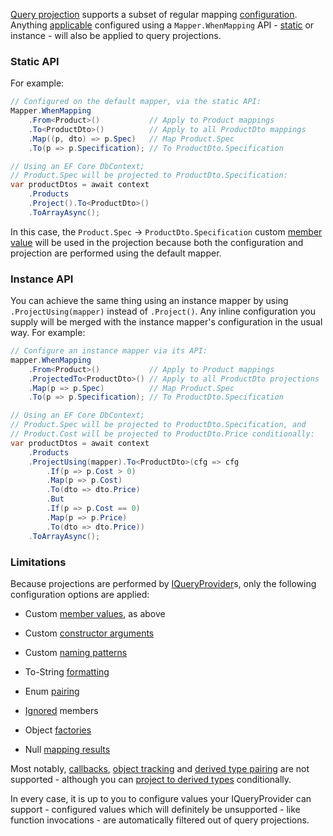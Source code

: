 [Query projection](/query-projection) supports a subset of regular mapping [configuration](/configuration). Anything [applicable](#limitations) configured using a `Mapper.WhenMapping` API - [static](/Static-vs-Instance-Mappers) or instance - will also be applied to query projections.

### Static API

For example:

```cs
// Configured on the default mapper, via the static API:
Mapper.WhenMapping
    .From<Product>()           // Apply to Product mappings
    .To<ProductDto>()          // Apply to all ProductDto mappings
    .Map((p, dto) => p.Spec)   // Map Product.Spec
    .To(p => p.Specification); // To ProductDto.Specification

// Using an EF Core DbContext;
// Product.Spec will be projected to ProductDto.Specification:
var productDtos = await context
    .Products
    .Project().To<ProductDto>()
    .ToArrayAsync();
```

In this case, the `Product.Spec` -> `ProductDto.Specification` custom [member value](/configuration/Member-Values) will be used in the projection because both the configuration and projection are performed using the default mapper.

### Instance API

You can achieve the same thing using an instance mapper by using `.ProjectUsing(mapper)` instead of `.Project()`. Any inline configuration you supply will be merged with the instance mapper's configuration in the usual way. For example:

```cs
// Configure an instance mapper via its API:
mapper.WhenMapping
    .From<Product>()           // Apply to Product mappings
    .ProjectedTo<ProductDto>() // Apply to all ProductDto projections
    .Map(p => p.Spec)          // Map Product.Spec
    .To(p => p.Specification); // To ProductDto.Specification

// Using an EF Core DbContext;
// Product.Spec will be projected to ProductDto.Specification, and 
// Product.Cost will be projected to ProductDto.Price conditionally:
var productDtos = await context
    .Products
    .ProjectUsing(mapper).To<ProductDto>(cfg => cfg
        .If(p => p.Cost > 0)
        .Map(p => p.Cost)
        .To(dto => dto.Price)
        .But
        .If(p => p.Cost == 0)
        .Map(p => p.Price)
        .To(dto => dto.Price))
    .ToArrayAsync();
```

### Limitations

Because projections are performed by [IQueryProvider](https://docs.microsoft.com/en-us/dotnet/api/system.linq.iqueryprovider)s, only the following configuration options are applied:

- Custom [member values](/configuration/Member-Values), as above

- Custom [constructor arguments](/configuration/Constructor-Arguments)

- Custom [naming patterns](/configuration/Member-Name-Patterns)

- To-String [formatting](/configuration/To-String-Formatting)

- Enum [pairing](/configuration/Enum-Mapping#configuring-enum-pairs)

- [Ignored](/configuration/Ignoring-Target-Members) members

- Object [factories](/configuration/Object-Construction)

- Null [mapping results](/configuration/Null-Results)

Most notably, [callbacks](/configuration/Mapping-Callbacks), [object tracking](/configuration/Mapped-Object-Tracking) and [derived type pairing](/configuration/Pairing-Derived-Types) are not supported - although you can [project to derived types](/query-projection/Derived-Types) conditionally.

In every case, it is up to you to configure values your IQueryProvider can support - configured values which will definitely be unsupported - like function invocations - are automatically filtered out of query projections.
